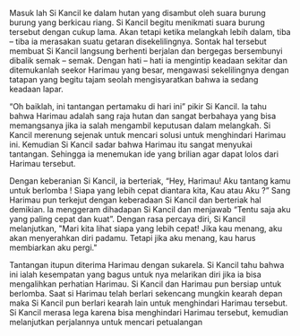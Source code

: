 Masuk lah Si Kancil ke dalam hutan yang disambut oleh suara burung burung yang berkicau riang. Si Kancil begitu menikmati suara burung tersebut dengan cukup lama. Akan tetapi ketika melangkah lebih dalam, tiba – tiba ia merasakan suatu getaran disekelilingnya. Sontak hal tersebut membuat Si Kancil langsung berhenti berjalan dan bergegas bersembunyi dibalik semak – semak. Dengan hati – hati ia mengintip keadaan sekitar dan ditemukanlah seekor Harimau yang besar, mengawasi sekelilingnya dengan tatapan yang begitu tajam seolah mengisyaratkan bahwa ia sedang keadaan lapar.

“Oh baiklah, ini tantangan pertamaku di hari ini” pikir Si Kancil. Ia tahu bahwa Harimau adalah sang raja hutan dan sangat berbahaya yang bisa memangsanya jika ia salah mengambil keputusan dalam melangkah. Si Kancil merenung sejenak untuk mencari solusi untuk menghindari Harimau ini. Kemudian Si Kancil sadar bahwa Harimau itu sangat menyukai tantangan. Sehingga ia menemukan ide yang brilian agar dapat lolos dari Harimau tersebut.

Dengan keberanian Si Kancil, ia berteriak, “Hey, Harimau! Aku tantang kamu untuk berlomba ! Siapa yang lebih cepat diantara kita, Kau atau Aku ?” Sang Harimau pun terkejut dengan keberadaan Si Kancil dan berteriak hal demikian. Ia menggeram dihadapan Si Kancil dan menjawab “Tentu saja aku yang paling cepat dan kuat”. Dengan rasa percaya diri, Si Kancil melanjutkan, "Mari kita lihat siapa yang lebih cepat! Jika kau menang, aku akan menyerahkan diri padamu. Tetapi jika aku menang, kau harus membiarkan aku pergi."

Tantangan itupun diterima Harimau dengan sukarela. Si Kancil tahu bahwa ini ialah kesempatan yang bagus untuk nya melarikan diri jika ia bisa mengalihkan perhatian Harimau. Si Kancil dan Harimau pun bersiap untuk berlomba. Saat si Harimau telah berlari sekencang mungkin kearah depan maka Si Kancil pun berlari kearah lain untuk menghindari Harimau tersebut. Si Kancil merasa lega karena bisa menghindari Harimau tersebut, kemudian melanjutkan perjalannya untuk mencari petualangan
